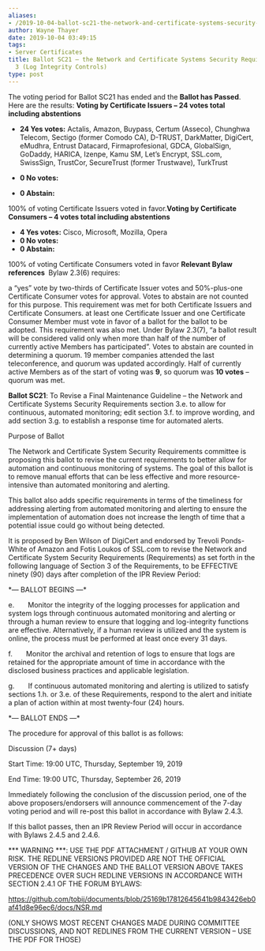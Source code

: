 ```yaml
---
aliases:
- /2019-10-04-ballot-sc21-the-network-and-certificate-systems-security-requirements-section-3-log-integrity-controls/
author: Wayne Thayer
date: 2019-10-04 03:49:15
tags:
- Server Certificates
title: Ballot SC21 – the Network and Certificate Systems Security Requirements section
  3 (Log Integrity Controls)
type: post
---
```


The voting period for Ballot SC21 has ended and the **Ballot has Passed**. Here are the results:
**Voting by Certificate Issuers – 24 votes total including abstentions**

- **24 Yes votes:** Actalis, Amazon, Buypass, Certum (Asseco), Chunghwa Telecom, Sectigo (former Comodo CA), D-TRUST, DarkMatter, DigiCert, eMudhra, Entrust Datacard, Firmaprofesional, GDCA, GlobalSign, GoDaddy, HARICA, Izenpe, Kamu SM, Let’s Encrypt, SSL.com, SwissSign, TrustCor, SecureTrust (former Trustwave), TurkTrust

- **0 No votes:**

- **0 Abstain:**

100% of voting Certificate Issuers voted in favor.**Voting by Certificate Consumers – 4 votes total including abstentions**

- **4 Yes votes:** Cisco, Microsoft, Mozilla, Opera
- **0 No votes:**
- **0 Abstain:**

100% of voting Certificate Consumers voted in favor
**Relevant Bylaw references **
Bylaw 2.3(6) requires:

a “yes” vote by two-thirds of Certificate Issuer votes and 50%-plus-one Certificate Consumer votes for approval. Votes to abstain are not counted for this purpose. This requirement was met for both Certificate Issuers and Certificate Consumers.
at least one Certificate Issuer and one Certificate Consumer Member must vote in favor of a ballot for the ballot to be adopted. This requirement was also met.
Under Bylaw 2.3(7), “a ballot result will be considered valid only when more than half of the number of currently active Members has participated”. Votes to abstain are counted in determining a quorum.
19 member companies attended the last teleconference, and quorum was updated accordingly. Half of currently active Members as of the start of voting was **9**, so quorum was **10 votes** – quorum was met.

**Ballot SC21**: To Revise a Final Maintenance Guideline – the Network and Certificate Systems Security Requirements section 3.e. to allow for continuous, automated monitoring; edit section 3.f. to improve wording, and add section 3.g. to establish a response time for automated alerts.

Purpose of Ballot

The Network and Certificate System Security Requirements committee is proposing this ballot to revise the current requirements to better allow for automation and continuous monitoring of systems. The goal of this ballot is to remove manual efforts that can be less effective and more resource-intensive than automated monitoring and alerting.

This ballot also adds specific requirements in terms of the timeliness for addressing alerting from automated monitoring and alerting to ensure the implementation of automation does not increase the length of time that a potential issue could go without being detected.

It is proposed by Ben Wilson of DigiCert and endorsed by Trevoli Ponds-White of Amazon and Fotis Loukos of SSL.com to revise the Network and Certificate System Security Requirements (Requirements) as set forth in the following language of Section 3 of the Requirements, to be EFFECTIVE ninety (90) days after completion of the IPR Review Period:

\*— BALLOT BEGINS —\*

e.       Monitor the integrity of the logging processes for application and system logs through continuous automated monitoring and alerting or through a human review to ensure that logging and log-integrity functions are effective. Alternatively, if a human review is utilized and the system is online, the process must be performed at least once every 31 days.

f.       Monitor the archival and retention of logs to ensure that logs are retained for the appropriate amount of time in accordance with the disclosed business practices and applicable legislation.

g.       If continuous automated monitoring and alerting is utilized to satisfy sections 1.h. or 3.e. of these Requirements, respond to the alert and initiate a plan of action within at most twenty-four (24) hours.

\*— BALLOT ENDS —\*

The procedure for approval of this ballot is as follows:

Discussion (7+ days)

Start Time: 19:00 UTC, Thursday, September 19, 2019

End Time: 19:00 UTC, Thursday, September 26, 2019

Immediately following the conclusion of the discussion period, one of the above proposers/endorsers will announce commencement of the 7-day voting period and will re-post this ballot in accordance with Bylaw 2.4.3.

If this ballot passes, then an IPR Review Period will occur in accordance with Bylaws 2.4.5 and 2.4.6.

\*\** WARNING ***: USE THE PDF ATTACHMENT / GITHUB AT YOUR OWN RISK. THE REDLINE VERSIONS PROVIDED ARE NOT THE OFFICIAL VERSION OF THE CHANGES AND THE BALLOT VERSION ABOVE TAKES PRECEDENCE OVER SUCH REDLINE VERSIONS IN ACCORDANCE WITH SECTION 2.4.1 OF THE FORUM BYLAWS:

https://github.com/tobij/documents/blob/25169b17812645641b9843426eb0af41d8e96ec6/docs/NSR.md

(ONLY SHOWS MOST RECENT CHANGES MADE DURING COMMITTEE DISCUSSIONS, AND NOT REDLINES FROM THE CURRENT VERSION – USE THE PDF FOR THOSE)